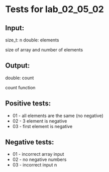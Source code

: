 # Tests for lab_02_05_02


## Input:
size_t: n
double: elements

size of array and number of elements

## Output:
double: count

count function


## Positive tests:
- 01 - all elements are the same (no negative)
- 02 - 3 element is negative
- 03 - first element is negative


## Negative tests:
- 01 - incorrect array input
- 02 - no negative numbers
- 03 - incorrect input n
